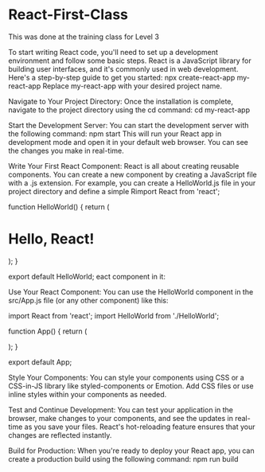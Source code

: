 # React-First-Class
This was done at the training class for Level 3


To start writing React code, you'll need to set up a development environment and follow some basic steps. React is a JavaScript library for building user interfaces, and it's commonly used in web development. Here's a step-by-step guide to get you started:
npx create-react-app my-react-app
Replace my-react-app with your desired project name.

Navigate to Your Project Directory:
Once the installation is complete, navigate to the project directory using the cd command:
cd my-react-app

Start the Development Server:
You can start the development server with the following command:
npm start
This will run your React app in development mode and open it in your default web browser. You can see the changes you make in real-time.

Write Your First React Component:
React is all about creating reusable components. You can create a new component by creating a JavaScript file with a .js extension. For example, you can create a HelloWorld.js file in your project directory and define a simple Rimport React from 'react';

function HelloWorld() {
  return (
    <div>
      <h1>Hello, React!</h1>
    </div>
  );
}

export default HelloWorld;
eact component in it:

Use Your React Component:
You can use the HelloWorld component in the src/App.js file (or any other component) like this:

import React from 'react';
import HelloWorld from './HelloWorld';

function App() {
  return (
    <div className="App">
      <HelloWorld />
    </div>
  );
}

export default App;

Style Your Components:
You can style your components using CSS or a CSS-in-JS library like styled-components or Emotion. Add CSS files or use inline styles within your components as needed.

Test and Continue Development:
You can test your application in the browser, make changes to your components, and see the updates in real-time as you save your files. React's hot-reloading feature ensures that your changes are reflected instantly.

Build for Production:
When you're ready to deploy your React app, you can create a production build using the following command:
npm run build

